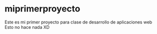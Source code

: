 # miprimerproyecto
Este es mi primer proyecto para clase de desarrollo de aplicaciones web
Esto no hace nada XD
